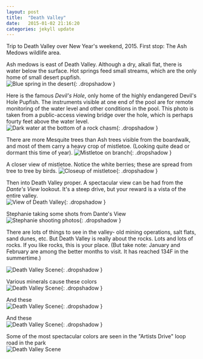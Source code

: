 ```yaml
---
layout: post
title:  "Death Valley"
date:   2015-01-02 21:16:20
categories: jekyll update
---
```

Trip to Death Valley over New Year's weekend, 2015.  First stop: The Ash Medows wildlife area.  

Ash medows is east of Death Valley.  Although a dry, alkali flat, there is water below the surface.  Hot springs feed small streams, which are the only home of small desert pupfish.  
![Blue spring in the desert](/images/AshMedowsSpring.png){: .dropshadow }  

Here is the famous *Devil's Hole*, only home of the highly endangered Devil's Hole Pupfish.  The instruments visible at one end of the pool are for remote monitoring of the water level and other conditions in the pool.  This photo is taken from a public-access viewing bridge over the hole, which is perhaps fourty feet above the water level.  
![Dark water at the bottom of a rock chasm](/images/DevilsHole.png){: .dropshadow }  

There are more Mesquite trees than Ash trees visible from the boardwalk, and most of them carry a heavy crop of mistletoe.  (Looking quite dead or dormant this time of year).
![Mistletoe on branch](/images/TreeWithMistletoe.png){: .dropshadow }  

A closer view of mistletoe.   Notice the white berries; these are spread from tree to tree by birds.
![Closeup of mistletoe](/images/Mistletoe2.png){: .dropshadow }  

Then into Death Valley proper.  A spectacular view can be had from the *Dante's View* lookout.  It's a steep drive, but your reward is a vista of the entire valley.  
![View of Death Valley](/images/DeathValley.png){: .dropshadow }  
  
Stephanie taking some shots from Dante's View  
![Stephanie shooting photos](/images/StephanieWithCamera.png){: .dropshadow }

There are lots of things to see in the valley- old mining operations, salt flats, sand dunes, etc.  But Death Valley is really about the rocks.   Lots and lots of rocks.  If you like rocks, this is your place.  (But take note:  January and February are among the better months to visit.  It has reached 134F in the summertime.)  

![Death Valley Scene](/images/DeathValley4.png){: .dropshadow }  

Various minerals cause these colors  
![Death Valley Scene](/images/DeathValley3.png){: .dropshadow }  

And these  
![Death Valley Scene](/images/DeathValley2.png){: .dropshadow }  

And these  
![Death Valley Scene](/images/Cliffside.png){: .dropshadow }  

Some of the most spectacular colors are seen in the "Artists Drive" loop road in the park  
![Death Valley Scene](/images/ArtistDrive.png)


